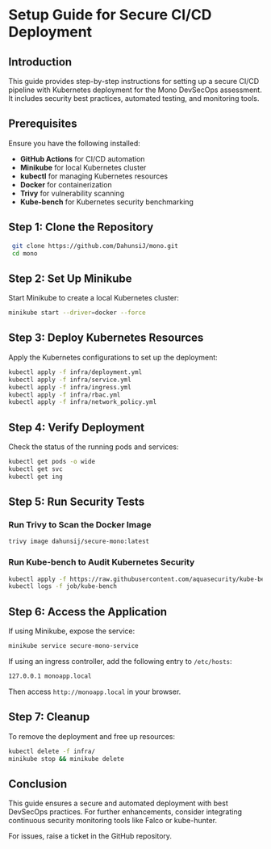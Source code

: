 # Setup Guide for Secure CI/CD Deployment

## Introduction
This guide provides step-by-step instructions for setting up a secure CI/CD pipeline with Kubernetes deployment for the Mono DevSecOps assessment. It includes security best practices, automated testing, and monitoring tools.

## Prerequisites
Ensure you have the following installed:
- **GitHub Actions** for CI/CD automation
- **Minikube** for local Kubernetes cluster
- **kubectl** for managing Kubernetes resources
- **Docker** for containerization
- **Trivy** for vulnerability scanning
- **Kube-bench** for Kubernetes security benchmarking

## Step 1: Clone the Repository
```sh
 git clone https://github.com/DahunsiJ/mono.git
 cd mono
```

## Step 2: Set Up Minikube
Start Minikube to create a local Kubernetes cluster:
```sh
minikube start --driver=docker --force
```

## Step 3: Deploy Kubernetes Resources
Apply the Kubernetes configurations to set up the deployment:
```sh
kubectl apply -f infra/deployment.yml
kubectl apply -f infra/service.yml
kubectl apply -f infra/ingress.yml
kubectl apply -f infra/rbac.yml
kubectl apply -f infra/network_policy.yml
```

## Step 4: Verify Deployment
Check the status of the running pods and services:
```sh
kubectl get pods -o wide
kubectl get svc
kubectl get ing
```

## Step 5: Run Security Tests
### Run Trivy to Scan the Docker Image
```sh
trivy image dahunsij/secure-mono:latest
```
### Run Kube-bench to Audit Kubernetes Security
```sh
kubectl apply -f https://raw.githubusercontent.com/aquasecurity/kube-bench/main/job.yaml
kubectl logs -f job/kube-bench
```

## Step 6: Access the Application
If using Minikube, expose the service:
```sh
minikube service secure-mono-service
```
If using an ingress controller, add the following entry to `/etc/hosts`:
```sh
127.0.0.1 monoapp.local
```
Then access `http://monoapp.local` in your browser.

## Step 7: Cleanup
To remove the deployment and free up resources:
```sh
kubectl delete -f infra/
minikube stop && minikube delete
```

## Conclusion
This guide ensures a secure and automated deployment with best DevSecOps practices. For further enhancements, consider integrating continuous security monitoring tools like Falco or kube-hunter.

For issues, raise a ticket in the GitHub repository.
